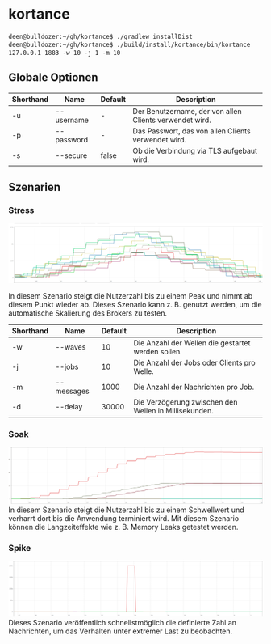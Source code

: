# kortance

```shell script
deen@bulldozer:~/gh/kortance$ ./gradlew installDist
deen@bulldozer:~/gh/kortance$ ./build/install/kortance/bin/kortance 127.0.0.1 1883 -w 10 -j 1 -m 10
```

## Globale Optionen

| Shorthand | Name          | Default | Description                                                     |
|-----------|---------------|---------|-----------------------------------------------------------------|
| -u        | --username    | -       | Der Benutzername, der von allen Clients verwendet wird.         |
| -p        | --password    | -       | Das Passwort, das von allen Clients verwendet wird.             |
| -s        | --secure      | false   | Ob die Verbindung via TLS aufgebaut wird.                       |

## Szenarien 

### Stress
![](docs/stress.png)

In diesem Szenario steigt die Nutzerzahl bis zu einem Peak und nimmt ab diesem Punkt wieder ab. 
Dieses Szenario kann z. B. genutzt werden, um die automatische Skalierung des Brokers zu testen.

| Shorthand | Name          | Default | Description                                                     |
|-----------|---------------|---------|-----------------------------------------------------------------|
| -w        | --waves       | 10      | Die Anzahl der Wellen die gestartet werden sollen.              |
| -j        | --jobs        | 10      | Die Anzahl der Jobs oder Clients pro Welle.                     |
| -m        | --messages    | 1000    | Die Anzahl der Nachrichten pro Job.                             |
| -d        | --delay       | 30000   | Die Verzögerung zwischen den Wellen in Millisekunden.         

### Soak
![](docs/soak.png)
In diesem Szenario steigt die Nutzerzahl bis zu einem Schwellwert und verharrt dort bis die Anwendung terminiert wird.
Mit diesem Szenario können die Langzeiteffekte wie z. B. Memory Leaks getestet werden.

### Spike
![](docs/spike.png)
Dieses Szenario veröffentlich schnellstmöglich die definierte Zahl an Nachrichten, um das Verhalten unter extremer Last zu beobachten.

